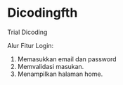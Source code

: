 # Dicodingfth
Trial Dicoding

Alur Fitur Login:
1. Memasukkan email dan password
2. Memvalidasi masukan.
3. Menampilkan halaman home.
